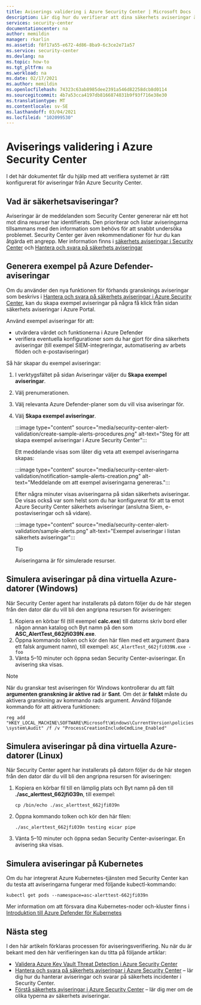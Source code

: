 ```yaml
---
title: Aviserings validering i Azure Security Center | Microsoft Docs
description: Lär dig hur du verifierar att dina säkerhets aviseringar är korrekt konfigurerade i Azure Security Center
services: security-center
documentationcenter: na
author: memildin
manager: rkarlin
ms.assetid: f8f17a55-e672-4d86-8ba9-6c3ce2e71a57
ms.service: security-center
ms.devlang: na
ms.topic: how-to
ms.tgt_pltfrm: na
ms.workload: na
ms.date: 02/17/2021
ms.author: memildin
ms.openlocfilehash: 74323c63ab8985dee2391a546d82258dcb8d0114
ms.sourcegitcommit: 4b7a53cca4197db8166874831b9f93f716e38e30
ms.translationtype: MT
ms.contentlocale: sv-SE
ms.lasthandoff: 03/04/2021
ms.locfileid: "102099530"
---
```

# <a name="alert-validation-in-azure-security-center"></a>Aviserings validering i Azure Security Center
I det här dokumentet får du hjälp med att verifiera systemet är rätt konfigurerat för aviseringar från Azure Security Center.

## <a name="what-are-security-alerts"></a>Vad är säkerhetsaviseringar?
Aviseringar är de meddelanden som Security Center genererar när ett hot mot dina resurser har identifierats. Den prioriterar och listar aviseringarna tillsammans med den information som behövs för att snabbt undersöka problemet. Security Center ger även rekommendationer för hur du kan åtgärda ett angrepp.
Mer information finns i [säkerhets aviseringar i Security Center](security-center-alerts-overview.md) och [Hantera och svara på säkerhets aviseringar](security-center-managing-and-responding-alerts.md)


## <a name="generate-sample-azure-defender-alerts"></a>Generera exempel på Azure Defender-aviseringar

Om du använder den nya funktionen för förhands gransknings aviseringar som beskrivs i [Hantera och svara på säkerhets aviseringar i Azure Security Center](security-center-managing-and-responding-alerts.md), kan du skapa exempel aviseringar på några få klick från sidan säkerhets aviseringar i Azure Portal.

Använd exempel aviseringar för att:

- utvärdera värdet och funktionerna i Azure Defender
- verifiera eventuella konfigurationer som du har gjort för dina säkerhets aviseringar (till exempel SIEM-integreringar, automatisering av arbets flöden och e-postaviseringar)

Så här skapar du exempel aviseringar:

1. I verktygsfältet på sidan Aviseringar väljer du **Skapa exempel aviseringar**. 
1. Välj prenumerationen.
1. Välj relevanta Azure Defender-planer som du vill visa aviseringar för. 
1. Välj **Skapa exempel aviseringar**.

    :::image type="content" source="media/security-center-alert-validation/create-sample-alerts-procedures.png" alt-text="Steg för att skapa exempel aviseringar i Azure Security Center":::
    
    Ett meddelande visas som låter dig veta att exempel aviseringarna skapas:

    :::image type="content" source="media/security-center-alert-validation/notification-sample-alerts-creation.png" alt-text="Meddelande om att exempel aviseringarna genereras.":::

    Efter några minuter visas aviseringarna på sidan säkerhets aviseringar. De visas också var som helst som du har konfigurerat för att ta emot Azure Security Center säkerhets aviseringar (anslutna Siem, e-postaviseringar och så vidare).

    :::image type="content" source="media/security-center-alert-validation/sample-alerts.png" alt-text="Exempel aviseringar i listan säkerhets aviseringar":::

    > [!TIP]
    > Aviseringarna är för simulerade resurser.

## <a name="simulate-alerts-on-your-azure-vms-windows"></a>Simulera aviseringar på dina virtuella Azure-datorer (Windows) <a name="validate-windows"></a>

När Security Center agent har installerats på datorn följer du de här stegen från den dator där du vill bli den angripna resursen för aviseringen:

1. Kopiera en körbar fil (till exempel **calc.exe**) till datorns skriv bord eller någon annan katalog och Byt namn på den som **ASC_AlertTest_662jfi039N.exe**.
1. Öppna kommando tolken och kör den här filen med ett argument (bara ett falsk argument namn), till exempel: ```ASC_AlertTest_662jfi039N.exe -foo```
1. Vänta 5–10 minuter och öppna sedan Security Center-aviseringar. En avisering ska visas.

> [!NOTE]
> När du granskar test aviseringen för Windows kontrollerar du att fält **argumenten granskning är aktive rad** är **Sant**. Om det är **falskt** måste du aktivera granskning av kommando rads argument. Använd följande kommando för att aktivera funktionen: 
>
>```reg add "HKEY_LOCAL_MACHINE\SOFTWARE\Microsoft\Windows\CurrentVersion\policies\system\Audit" /f /v "ProcessCreationIncludeCmdLine_Enabled"```

## <a name="simulate-alerts-on-your-azure-vms-linux"></a>Simulera aviseringar på dina virtuella Azure-datorer (Linux) <a name="validate-linux"></a>

När Security Center agent har installerats på datorn följer du de här stegen från den dator där du vill bli den angripna resursen för aviseringen:
1. Kopiera en körbar fil till en lämplig plats och Byt namn på den till **./asc_alerttest_662jfi039n**, till exempel:

    ```cp /bin/echo ./asc_alerttest_662jfi039n```

1. Öppna kommando tolken och kör den här filen:

    ```./asc_alerttest_662jfi039n testing eicar pipe```

1. Vänta 5–10 minuter och öppna sedan Security Center-aviseringar. En avisering ska visas.


## <a name="simulate-alerts-on-kubernetes"></a>Simulera aviseringar på Kubernetes <a name="validate-kubernetes"></a>

Om du har integrerat Azure Kubernetes-tjänsten med Security Center kan du testa att aviseringarna fungerar med följande kubectl-kommando:

```kubectl get pods --namespace=asc-alerttest-662jfi039n```

Mer information om att försvara dina Kubernetes-noder och-kluster finns i [Introduktion till Azure Defender för Kubernetes](defender-for-kubernetes-introduction.md)

## <a name="next-steps"></a>Nästa steg
I den här artikeln förklaras processen för aviseringsverifiering. Nu när du är bekant med den här verifieringen kan du titta på följande artiklar:

* [Validera Azure Key Vault Threat Detection i Azure Security Center](https://techcommunity.microsoft.com/t5/azure-security-center/validating-azure-key-vault-threat-detection-in-azure-security/ba-p/1220336)
* [Hantera och svara på säkerhets aviseringar i Azure Security Center](security-center-managing-and-responding-alerts.md) – lär dig hur du hanterar aviseringar och svarar på säkerhets incidenter i Security Center.
* [Förstå säkerhets aviseringar i Azure Security Center](./security-center-alerts-overview.md) – lär dig mer om de olika typerna av säkerhets aviseringar.